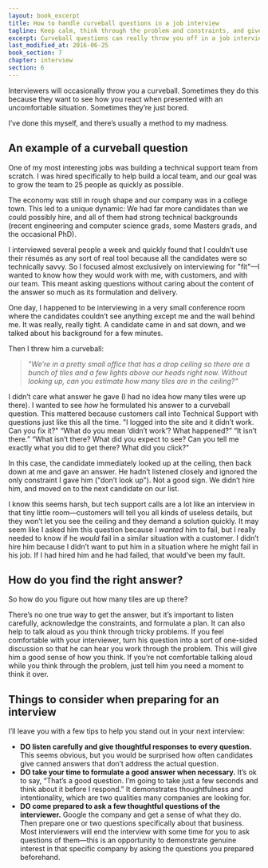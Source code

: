 ```yaml
---
layout: book_excerpt
title: How to handle curveball questions in a job interview
tagline: Keep calm, think through the problem and constraints, and give your best answer
excerpt: Curveball questions can really throw you off in a job interview. Here's how to make sure you give good answers to unexpected questions.
last_modified_at: 2016-06-25
book_section: 7
chapter: interview
section: 6
---
```


Interviewers will occasionally throw you a curveball. Sometimes they do this because they want to see how you react when presented with an uncomfortable situation. Sometimes they’re just bored.

I’ve done this myself, and there’s usually a method to my madness.

## An example of a curveball question

One of my most interesting jobs was building a technical support team from scratch. I was hired specifically to help build a local team, and our goal was to grow the team to 25 people as quickly as possible.

The economy was still in rough shape and our company was in a college town. This led to a unique dynamic: We had far more candidates than we could possibly hire, and all of them had strong technical backgrounds (recent engineering and computer science grads, some Masters grads, and the occasional PhD).

I interviewed several people a week and quickly found that I couldn’t use their résumés as any sort of real tool because all the candidates were so technically savvy. So I focused almost exclusively on interviewing for "fit"—I wanted to know how they would work with me, with customers, and with our team. This meant asking questions without caring about the content of the answer so much as its formulation and delivery.

One day, I happened to be interviewing in a very small conference room where the candidates couldn’t see anything except me and the wall behind me. It was really, really tight. A candidate came in and sat down, and we talked about his background for a few minutes. 

Then I threw him a curveball:

> *"We’re in a pretty small office that has a drop ceiling so there are a bunch of tiles and a few lights above our heads right now. Without looking up, can you estimate how many tiles are in the ceiling?"*

I didn’t care what answer he gave (I had no idea how many tiles were up there). I wanted to see *how* he formulated his answer to a curveball question. This mattered because customers call into Technical Support with questions just like this all the time. "I logged into the site and it didn’t work. Can you fix it?" “What do you mean ‘didn’t work’? What happened?” “It isn’t there.” “What isn’t there? What did you expect to see? Can you tell me exactly what you did to get there? What did you click?"

In this case, the candidate immediately looked up at the ceiling, then back down at me and gave an answer. He hadn’t listened closely and ignored the only constraint I gave him ("don’t look up"). Not a good sign. We didn’t hire him, and moved on to the next candidate on our list.

I know this seems harsh, but tech support calls are a lot like an interview in that tiny little room—customers will tell you all kinds of useless details, but they won’t let you see the ceiling and they demand a solution quickly. It may seem like I asked him this question because I *wanted* him to fail, but I really needed to know if he *would* fail in a similar situation with a customer. I didn’t hire him because I didn’t want to put him in a situation where he might fail in his job. If I had hired him and he had failed, that would’ve been my fault.

## How do you find the right answer?

So how do you figure out how many tiles are up there?

There’s no one true way to get the answer, but it’s important to listen carefully, acknowledge the constraints, and formulate a plan. It can also help to talk aloud as you think through tricky problems. If you feel comfortable with your interviewer, turn his question into a sort of one-sided discussion so that he can hear you work through the problem. This will give him a good sense of how you think. If you’re not comfortable talking aloud while you think through the problem, just tell him you need a moment to think it over.

## Things to consider when preparing for an interview

I’ll leave you with a few tips to help you stand out in your next interview:

* **DO listen carefully and give thoughtful responses to every question.** This seems obvious, but you would be surprised how often candidates give canned answers that don’t address the actual question.
* **DO take your time to formulate a good answer when necessary.** It’s ok to say, “That’s a good question. I’m going to take just a few seconds and think about it before I respond.” It demonstrates thoughtfulness and intentionality, which are two qualities many companies are looking for.
* **DO come prepared to ask a few thoughtful questions of the interviewer.** Google the company and get a sense of what they do. Then prepare one or two questions specifically about that business. Most interviewers will end the interview with some time for you to ask questions of them—this is an opportunity to demonstrate genuine interest in that specific company by asking the questions you prepared beforehand.